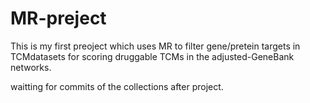 # MR-preject
This is my first preoject which uses MR to filter gene/pretein targets in TCMdatasets for scoring druggable TCMs in the adjusted-GeneBank networks.

waitting for commits of the collections after project.
